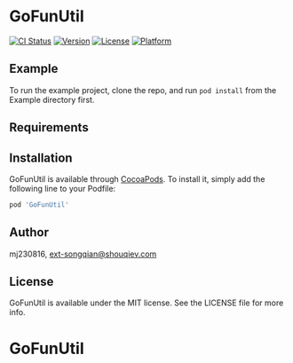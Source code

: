 # GoFunUtil

[![CI Status](https://img.shields.io/travis/mj230816/GoFunUtil.svg?style=flat)](https://travis-ci.org/mj230816/GoFunUtil)
[![Version](https://img.shields.io/cocoapods/v/GoFunUtil.svg?style=flat)](https://cocoapods.org/pods/GoFunUtil)
[![License](https://img.shields.io/cocoapods/l/GoFunUtil.svg?style=flat)](https://cocoapods.org/pods/GoFunUtil)
[![Platform](https://img.shields.io/cocoapods/p/GoFunUtil.svg?style=flat)](https://cocoapods.org/pods/GoFunUtil)

## Example

To run the example project, clone the repo, and run `pod install` from the Example directory first.

## Requirements

## Installation

GoFunUtil is available through [CocoaPods](https://cocoapods.org). To install
it, simply add the following line to your Podfile:

```ruby
pod 'GoFunUtil'
```

## Author

mj230816, ext-songqian@shouqiev.com

## License

GoFunUtil is available under the MIT license. See the LICENSE file for more info.
# GoFunUtil
